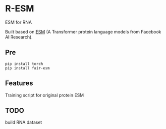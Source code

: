 # R-ESM
ESM for RNA

Built based on [ESM](https://github.com/facebookresearch/esm) (A Transformer protein language models from Facebook AI Research).

## Pre
```shell
pip install torch
pip install fair-esm 
```
## Features
Training script for original protein ESM

## TODO
build RNA dataset